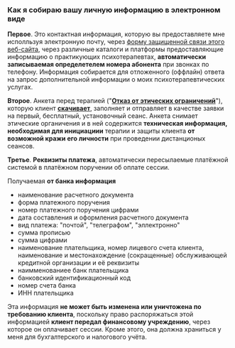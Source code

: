 ### Как я собираю вашу личную информацию в электронном виде

**Первое**. Это контактная информация, которую вы предоставляете мне исполльзуя электронную почту, через [форму защищенной связи этого веб-сайта](https://bit.ly/3yhBEb4), через различные каталоги и платформы предоставляющие информацию о практикующих психотерапевтах, **автоматически записываемая определетелем номера абонента** при звонках по телефону. Информация собирается для отложенного (оффлайн) ответа на запрос дополнительной информации о моих психотерапевтических услугах.

**Второе**. Анкета перед терапией ("**[Отказ от этических ограничений](/disclaimer/)**"), которую клиент **[скачивает](https://github.com/ivlev/ivlev.github.io/blob/ph-first/_data/ethicsform.tar.gz)**, заполняет и отправляет в качестве заявки на первый, бесплатный, установочный сеанс. Анкета снимает этические органичения и в ней содержится **техническая информация, необходимая для инициациии** терапии и защиты клиента **от возможной кражи его личности** при проведении дистанционых сеансов.

**Третье**. **Реквизиты платежа**, автоматически пересылаемые платёжной системой в платёжном поручении об оплате сессии.

Получаемая **от банка информация**

- наименование расчетного документа
- форма платежного поручения
- номер платежного поручения цифрами
- дата составления и оформления расчетного документа
- вид платежа: "почтой", "телеграфом", "эллектронно"
- сумма прописью
- сумма цифрами
- наименование плательщика, номер лицевого счета клиента, наименование и местонахождение (сокращенные) обслуживающей кредитной организации и её реквизиты
- наимменованиее банк плательщика
- банковский идентификационный код
- номер счета банка
- ИНН плательщика

Эта информация **не может быть изменена или уничтожена по требованию клиента**, поскольку право распоряжаться этой информацией **клиент передал финансовому учреждению**, через которое он оплачивает сессии. Кроме этого, она должна храниться у меня для бухгалтерского и налогового учёта.

